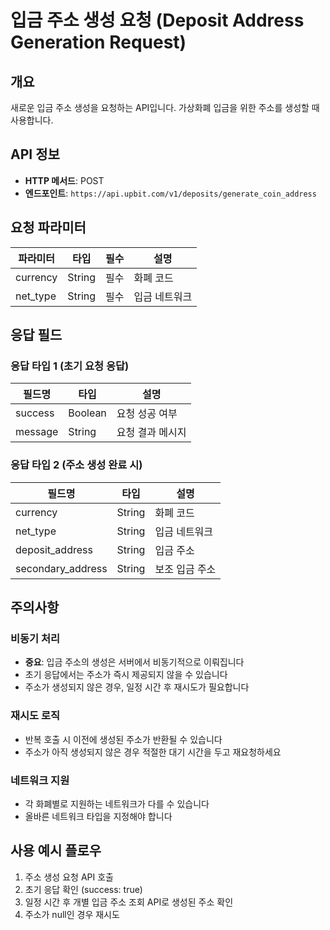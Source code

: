 # 입금 주소 생성 요청 (Deposit Address Generation Request)

## 개요
새로운 입금 주소 생성을 요청하는 API입니다. 가상화폐 입금을 위한 주소를 생성할 때 사용합니다.

## API 정보
- **HTTP 메서드**: POST
- **엔드포인트**: `https://api.upbit.com/v1/deposits/generate_coin_address`

## 요청 파라미터

| 파라미터 | 타입 | 필수 | 설명 |
|---------|------|-----|-----|
| currency | String | 필수 | 화폐 코드 |
| net_type | String | 필수 | 입금 네트워크 |

## 응답 필드

### 응답 타입 1 (초기 요청 응답)
| 필드명 | 타입 | 설명 |
|-------|------|-----|
| success | Boolean | 요청 성공 여부 |
| message | String | 요청 결과 메시지 |

### 응답 타입 2 (주소 생성 완료 시)
| 필드명 | 타입 | 설명 |
|-------|------|-----|
| currency | String | 화폐 코드 |
| net_type | String | 입금 네트워크 |
| deposit_address | String | 입금 주소 |
| secondary_address | String | 보조 입금 주소 |

## 주의사항

### 비동기 처리
- **중요**: 입금 주소의 생성은 서버에서 비동기적으로 이뤄집니다
- 초기 응답에서는 주소가 즉시 제공되지 않을 수 있습니다
- 주소가 생성되지 않은 경우, 일정 시간 후 재시도가 필요합니다

### 재시도 로직
- 반복 호출 시 이전에 생성된 주소가 반환될 수 있습니다
- 주소가 아직 생성되지 않은 경우 적절한 대기 시간을 두고 재요청하세요

### 네트워크 지원
- 각 화폐별로 지원하는 네트워크가 다를 수 있습니다
- 올바른 네트워크 타입을 지정해야 합니다

## 사용 예시 플로우
1. 주소 생성 요청 API 호출
2. 초기 응답 확인 (success: true)
3. 일정 시간 후 개별 입금 주소 조회 API로 생성된 주소 확인
4. 주소가 null인 경우 재시도